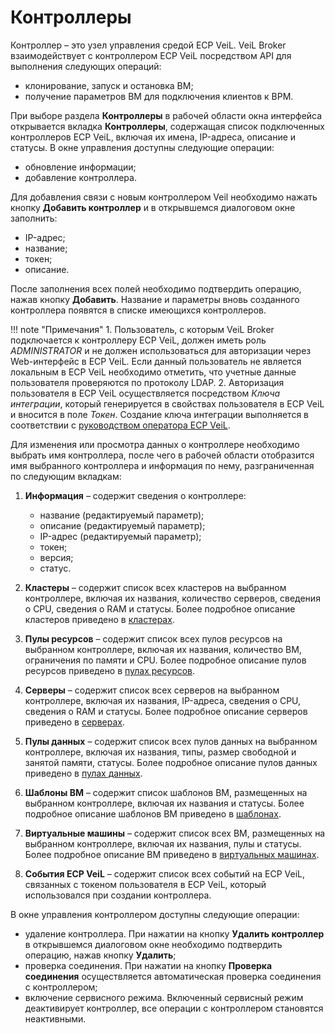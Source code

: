 # Контроллеры

Контроллер – это узел управления средой ECP VeiL. VeiL Broker взаимодействует с контроллером 
ECP VeiL посредством API для выполнения следующих операций: 

- клонирование, запуск и остановка ВМ;
- получение параметров ВМ для подключения клиентов к ВРМ.

При выборе раздела **Контроллеры** в рабочей области окна интерфейса открывается вкладка **Контроллеры**, 
содержащая список подключенных контроллеров ECP VeiL, включая их имена, IP-адреса, описание и статусы. 
В окне управления доступны следующие операции:

- обновление информации;
- добавление контроллера.

Для добавления связи с новым контроллером Veil необходимо нажать кнопку **Добавить контроллер** 
и в открывшемся диалоговом окне заполнить:

- IP-адрес;
- название;
- токен;
- описание.

После заполнения всех полей необходимо подтвердить операцию, нажав кнопку **Добавить**. 
Название и параметры вновь созданного контроллера появятся в списке имеющихся контроллеров.

!!! note "Примечания"
    1. Пользователь, с которым VeiL Broker подключается к контроллеру ECP VeiL, должен 
    иметь роль *ADMINISTRATOR* и не должен использоваться для авторизации через Web-интерфейс в ECP VeiL. 
    Если данный пользователь не является локальным в ECP VeiL необходимо отметить, что 
    учетные данные пользователя проверяются по протоколу LDAP. 
    2. Авторизация пользователя в ECP VeiL осуществляется посредством *Ключа интеграции*, 
    который генерируется в свойствах пользователя в ECP VeiL и вносится в поле *Токен*. 
    Создание ключа интеграции выполняется в соответствии с 
    [руководством оператора ECP VeiL](https://veil.mashtab.org/docs/base/operator_guide/security/users/#_10).

Для изменения или просмотра данных о контроллере необходимо выбрать имя контроллера, 
после чего в рабочей области отобразится имя выбранного контроллера и информация по нему, 
разграниченная по следующим вкладкам:

1. **Информация** – содержит сведения о контроллере:
 
    - название (редактируемый параметр);
    - описание (редактируемый параметр);
    - IP-адрес (редактируемый параметр);
    - токен;
    - версия;
    - статус.

2. **Кластеры** – содержит список всех кластеров на выбранном контроллере, включая их названия, 
количество серверов, сведения о CPU, сведения о RAM и статусы.
Более подробное описание кластеров приведено в [кластерах](clusters.md).

3. **Пулы ресурсов** – содержит список всех пулов ресурсов на выбранном контроллере, 
включая их названия, количество ВМ, ограничения по памяти и CPU.
Более подробное описание пулов ресурсов приведено в [пулах ресурсов](resource_pools.md).

4. **Серверы** – содержит список всех серверов на выбранном контроллере, 
включая их названия, IP-адреса, сведения о CPU, сведения о RAM и статусы.
Более подробное описание серверов приведено в [серверах](nodes.md).

5. **Пулы данных** – содержит список всех пулов данных на выбранном контроллере, 
включая их названия, типы, размер свободной и занятой памяти, статусы.
Более подробное описание пулов данных приведено в [пулах данных](datapools.md).

6. **Шаблоны ВМ** – содержит список шаблонов ВМ, размещенных на 
выбранном контроллере, включая их названия и статусы.
Более подробное описание шаблонов ВМ приведено в [шаблонах](templates.md).

7. **Виртуальные машины** – содержит список всех ВМ, размещенных на выбранном 
контроллере, включая их названия, пулы и статусы.
Более подробное описание ВМ приведено в [виртуальных машинах](domains.md).

8. **События ECP VeiL** – содержит список всех событий на ECP VeiL, связанных с токеном пользователя в ECP VeiL, который 
использовался при создании контроллера.

В окне управления контроллером доступны следующие операции:

- удаление контроллера. При нажатии на кнопку **Удалить контроллер** в открывшемся 
диалоговом окне необходимо подтвердить операцию, нажав кнопку **Удалить**;
- проверка соединения. При нажатии на кнопку **Проверка соединения** осуществляется 
автоматическая проверка соединения с контроллером;
- включение сервисного режима. Включенный сервисный режим деактивирует контроллер, 
все операции с контроллером становятся неактивными.
